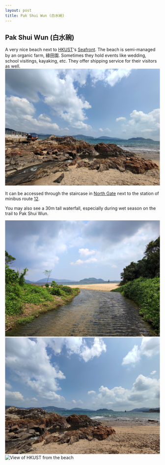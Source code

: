 ```yaml
---
layout: post
title: Pak Shui Wun (白水碗)
---
```


## Pak Shui Wun (白水碗)

A very nice beach next to [HKUST](/_pages/places/chapter0/HKUST_content.md)'s [Seafront](). The beach is semi-managed by an organic farm, 綠田園. Sometimes they hold events like wedding, school visitings, kayaking, etc. They offer shipping service for their visitors as well.
![Ship in Pak SHui Wun](/media/ship.jpg)

It can be accessed through the staircase in [North Gate](../chapter0/North_Gate.md) next to the station of minibus route [12]().

You may also see a 30m tall waterfall, especially during wet season on the trail to Pak Shui Wun.

![Inside Pak Shui Wun](/media/insidePakShuiWun.jpg)
![Inside Pak Shui Wun](/media/Pakshuiwun2.jpg)
![View of HKUST from the beach](/media/pak_shui_wun.png)

